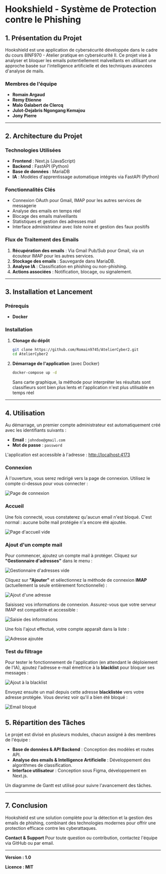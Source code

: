 # Hookshield - Système de Protection contre le Phishing

## 1. Présentation du Projet

Hookshield est une application de cybersécurité développée dans le cadre du cours 8INF970 - Atelier pratique en cybersécurité II. Ce projet vise à analyser et bloquer les emails potentiellement malveillants en utilisant une approche basée sur l'intelligence artificielle et des techniques avancées d'analyse de mails.

### Membres de l'équipe
- **Romain Argaud**
- **Remy Etienne**
- **Malo Galabert de Clercq**
- **Julot-Dejabris Ngongang Kemajou**
- **Jony Pierre**

---

## 2. Architecture du Projet

### Technologies Utilisées
- **Frontend** : Next.js (JavaScript)
- **Backend** : FastAPI (Python)
- **Base de données** : MariaDB
- **IA** : Modèles d'apprentissage automatique intégrés via FastAPI (Python)

### Fonctionnalités Clés
- Connexion OAuth pour Gmail, IMAP pour les autres services de messagerie
- Analyse des emails en temps réel
- Blocage des emails malveillants
- Statistiques et gestion des adresses mail
- Interface administrateur avec liste noire et gestion des faux positifs

### Flux de Traitement des Emails
1. **Récupération des emails** : Via Gmail Pub/Sub pour Gmail, via un écouteur IMAP pour les autres services.
2. **Stockage des emails** : Sauvegarde dans MariaDB.
3. **Analyse IA** : Classification en phishing ou non-phishing.
4. **Actions associées** : Notification, blocage, ou signalement.

---

## 3. Installation et Lancement

### Prérequis
- **Docker**

### Installation
1. **Clonage du dépôt**
   ```sh
   git clone https://github.com/Romain9745/AtelierCyber2.git
   cd AtelierCyber2
   ```
2. **Démarrage de l'application** (avec Docker)
   ```sh
   docker-compose up -d
   ```
   Sans carte graphique, la méthode pour interpréter les résultats sont classifieurs sont bien plus lents et l'application n'est plus utilisable en temps réel


---

## 4. Utilisation

Au démarrage, un premier compte administrateur est automatiquement créé avec les identifiants suivants :  
- **Email** : `johndoe@gmail.com`  
- **Mot de passe** : `password`  

L'application est accessible à l'adresse : [http://localhost:4173](http://localhost:4173)  

### Connexion  

À l'ouverture, vous serez redirigé vers la page de connexion. Utilisez le compte ci-dessus pour vous connecter :  

![Page de connexion](ImageforReadme/Connexion.png)  

### Accueil  

Une fois connecté, vous constaterez qu'aucun email n'est bloqué. C'est normal : aucune boîte mail protégée n'a encore été ajoutée.  

![Page d'accueil vide](ImageforReadme/EmptyAccueil.png)  

### Ajout d'un compte mail  

Pour commencer, ajoutez un compte mail à protéger. Cliquez sur **"Gestionnaire d'adresses"** dans le menu :  

![Gestionnaire d'adresses vide](ImageforReadme/EmptyMailManager.png)  

Cliquez sur **"Ajouter"** et sélectionnez la méthode de connexion **IMAP** (actuellement la seule entièrement fonctionnelle) :  

![Ajout d'une adresse](ImageforReadme/MailManagerModal.png)  

Saisissez vos informations de connexion. Assurez-vous que votre serveur IMAP est compatible et accessible :  

![Saisie des informations](ImageforReadme/SaveMail.png)  

Une fois l'ajout effectué, votre compte apparaît dans la liste :  

![Adresse ajoutée](ImageforReadme/MailAdded.png)  

### Test du filtrage  

Pour tester le fonctionnement de l'application (en attendant le déploiement de l'IA), ajoutez l'adresse e-mail émettrice à la **blacklist** pour bloquer ses messages :  

![Ajout à la blacklist](ImageforReadme/Blacklist.png)  

Envoyez ensuite un mail depuis cette adresse **blacklistée** vers votre adresse protégée. Vous devriez voir qu'il a bien été bloqué :  

![Email bloqué](ImageforReadme/Blockedmail.png)  



## 5. Répartition des Tâches
Le projet est divisé en plusieurs modules, chacun assigné à des membres de l'équipe :

- **Base de données & API Backend** : Conception des modèles et routes API.
- **Analyse des emails & Intelligence Artificielle** : Développement des algorithmes de classification.
- **Interface utilisateur** : Conception sous Figma, développement en Next.js.

Un diagramme de Gantt est utilisé pour suivre l'avancement des tâches.

---

## 7. Conclusion
Hookshield est une solution complète pour la détection et la gestion des emails de phishing, combinant des technologies modernes pour offrir une protection efficace contre les cyberattaques.

**Contact & Support**
Pour toute question ou contribution, contactez l'équipe via GitHub ou par email.

---

**Version : 1.0**

**Licence : MIT**


